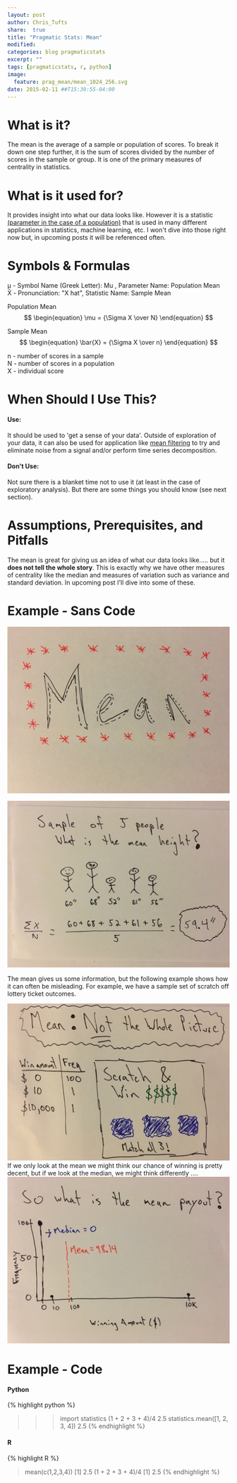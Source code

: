 ```yaml
---
layout: post
author: Chris_Tufts
share:  true
title: "Pragmatic Stats: Mean"
modified:
categories: blog pragmaticstats
excerpt: ""
tags: [pragmaticstats, r, python]
image:
  feature: prag_mean/mean_1024_256.svg
date: 2015-02-11 ##T15:39:55-04:00
---
```


# What is it?
The mean is the average of a sample or population of scores.  To break it down one step
further, it is the sum of scores divided by the number of scores in the sample or group.
It is one of the primary measures of centrality in statistics.

# What is it used for?
It provides insight into what our data looks like. However it is
a statistic [(parameter in the case of a population)](http://stats.stackexchange.com/questions/269/what-is-the-difference-between-a-population-and-a-sample#answer-416) that is used in many different
applications in statistics, machine learning, etc.  I won't dive into those right now
but, in upcoming posts it will be referenced often.

# Symbols & Formulas
&mu; - Symbol Name (Greek Letter): Mu , Parameter Name: Population Mean<br />
X&#772; - Pronunciation: "X hat", Statistic Name: Sample Mean

Population Mean<br/>
<span>
$$
\begin{equation}
\mu = {\Sigma X \over N}
\end{equation}
$$
</span>

Sample Mean<br/>
<span>
$$
\begin{equation}
\bar{X} = {\Sigma X \over n}
\end{equation}
$$
</span>

n - number of scores in a sample<br />
N - number of scores in a population<br />
X - individual score

# When Should I Use This?

#### Use:
It should be used to 'get a sense of your data'. Outside of exploration of
your data, it can also be used for application like [mean filtering](http://miningthedetails.com/blog/r/TimeSeriesDecomposition/) to try
and eliminate noise from a signal and/or perform time series decomposition.

#### Don't Use:
Not sure there is a blanket time not to use it (at least in the case of
exploratory analysis).  But there are some things you should know (see next section).

# Assumptions, Prerequisites, and Pitfalls

The mean is great for giving us an idea of what our data looks like..... but it
<b>does not tell the whole story</b>.  This is exactly why we have other measures
of centrality like the median and measures of variation such as variance and standard deviation.  In upcoming
post I'll dive into some of these.

# Example - Sans Code

![Mean example title page](/images/prag_mean/mean_title.jpg)

![Mean example page 1](/images/prag_mean/mean_1.jpg)

The mean gives us some information, but the following example shows
how it can often be misleading. For example, we have a sample set of
scratch off lottery ticket outcomes.

![Not the whole story](/images/prag_mean/mean_3.jpg)
If we only look at the mean we might think our chance of winning is
pretty decent, but if we look at the median,
we might think differently ....
![Mean example page 2](/images/prag_mean/mean_2.jpg)

# Example - Code

#### Python

{% highlight python %}
>>> import statistics
>>> (1 + 2 + 3 + 4)/4
2.5
>>> statistics.mean([1, 2, 3, 4])
2.5
{% endhighlight %}

#### R
{% highlight R %}
> mean(c(1,2,3,4))
[1] 2.5
> (1 + 2 + 3 + 4)/4
[1] 2.5
{% endhighlight %}

[jekyll-gh]: https://github.com/jekyll/jekyll
[jekyll]:    http://jekyllrb.com

